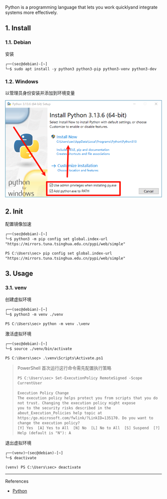 Python is a programming language that lets you work quicklyand integrate systems more effectively.

## 1. Install

### 1.1. Debian

安装

```
┌──(sec@debian)-[~]
└─$ sudo apt install -y python3 python3-pip python3-venv python3-dev
```

### 1.2. Windows

以管理员身份安装并添加到环境变量

![以管理员身份安装并添加到环境变量](./../../../../images/python/%E4%BB%A5%E7%AE%A1%E7%90%86%E5%91%98%E8%BA%AB%E4%BB%BD%E5%AE%89%E8%A3%85%E5%B9%B6%E6%B7%BB%E5%8A%A0%E5%88%B0%E7%8E%AF%E5%A2%83%E5%8F%98%E9%87%8F.png)

## 2. Init

配置镜像加速

```
┌──(sec@debian)-[~]
└─$ python3 -m pip config set global.index-url "https://mirrors.tuna.tsinghua.edu.cn/pypi/web/simple"
```

```
PS C:\Users\sec> pip config set global.index-url "https://mirrors.tuna.tsinghua.edu.cn/pypi/web/simple"
```

## 3. Usage

### 3.1. venv

创建虚拟环境

```
┌──(sec@debian)-[~]
└─$ python3 -m venv ./venv
```

```
PS C:\Users\sec> python -m venv .\venv
```

激活虚拟环境

```
┌──(sec@debian)-[~]
└─$ source ./venv/bin/activate
```

```
PS C:\Users\sec> .\venv\Scripts\Activate.ps1
```

> PowerShell 首次运行这行命令需先配置执行策略
>
> ```
> PS C:\Users\sec> Set-ExecutionPolicy RemoteSigned -Scope CurrentUser
> 
> Execution Policy Change
> The execution policy helps protect you from scripts that you do not trust. Changing the execution policy might expose
> you to the security risks described in the about_Execution_Policies help topic at
> https:/go.microsoft.com/fwlink/?LinkID=135170. Do you want to change the execution policy?
> [Y] Yes  [A] Yes to All  [N] No  [L] No to All  [S] Suspend  [?] Help (default is "N"): A
> ```

退出虚拟环境

```
┌──(venv)─(sec@debian)-[~]
└─$ deactivate
```

```
(venv) PS C:\Users\sec> deactivate
```

---

References

- [Python](https://www.python.org/)
